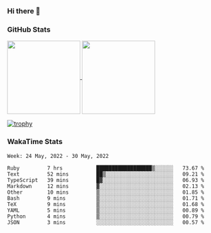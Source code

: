### Hi there 👋

### GitHub Stats

<a href="https://github.com/anuraghazra/github-readme-stats">
  <img align="center" height="170px" src="https://github-readme-stats.vercel.app/api/top-langs/?username=tksfjt1024&layout=compact&count_private=true&show_icons=true&show_icons=true&theme=graywhite" />
</a>
<a href="https://github.com/anuraghazra/github-readme-stats">
  <img align="center" height="170px" src="https://github-readme-stats.vercel.app/api?username=tksfjt1024&count_private=true&show_icons=true&show_icons=true&theme=graywhite" />
</a>

[![trophy](https://github-profile-trophy.vercel.app/?username=tksfjt1024)](https://github.com/ryo-ma/github-profile-trophy)

### WakaTime Stats

<!--START_SECTION:waka-->
```text
Week: 24 May, 2022 - 30 May, 2022

Ruby         7 hrs           ██████████████████▒░░░░░░   73.67 % 
Text         52 mins         ██▒░░░░░░░░░░░░░░░░░░░░░░   09.21 % 
TypeScript   39 mins         █▓░░░░░░░░░░░░░░░░░░░░░░░   06.93 % 
Markdown     12 mins         ▓░░░░░░░░░░░░░░░░░░░░░░░░   02.13 % 
Other        10 mins         ▒░░░░░░░░░░░░░░░░░░░░░░░░   01.85 % 
Bash         9 mins          ▒░░░░░░░░░░░░░░░░░░░░░░░░   01.71 % 
TeX          9 mins          ▒░░░░░░░░░░░░░░░░░░░░░░░░   01.68 % 
YAML         5 mins          ▒░░░░░░░░░░░░░░░░░░░░░░░░   00.89 % 
Python       4 mins          ▒░░░░░░░░░░░░░░░░░░░░░░░░   00.79 % 
JSON         3 mins          ░░░░░░░░░░░░░░░░░░░░░░░░░   00.57 % 
```
<!--END_SECTION:waka-->
